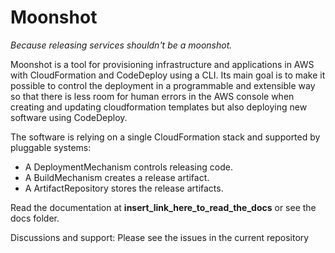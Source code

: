 # Moonshot
_Because releasing services shouldn't be a moonshot._

Moonshot is a tool for provisioning infrastructure and applications in AWS with CloudFormation and CodeDeploy using a CLI. Its main goal is to make it possible to control the deployment in a programmable and extensible way so that there is less room for human errors in the AWS console when creating and updating cloudformation templates but also deploying new software using CodeDeploy.

The software is relying on a single CloudFormation stack and supported by pluggable systems:

- A DeploymentMechanism controls releasing code.
- A BuildMechanism creates a release artifact.
- A ArtifactRepository stores the release artifacts.

Read the documentation at __insert_link_here_to_read_the_docs__ or see the docs folder.

Discussions and support: Please see the issues in the current repository